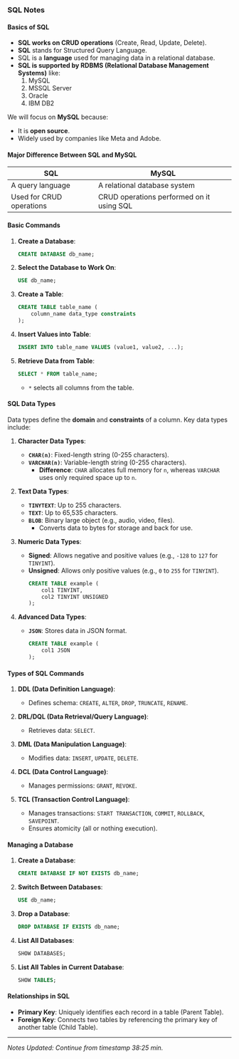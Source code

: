 ### SQL Notes

#### Basics of SQL
- **SQL works on CRUD operations** (Create, Read, Update, Delete).
- **SQL** stands for Structured Query Language.
- SQL is a **language** used for managing data in a relational database.
- **SQL is supported by RDBMS (Relational Database Management Systems)** like:
  1. MySQL
  2. MSSQL Server
  3. Oracle
  4. IBM DB2

We will focus on **MySQL** because:
- It is **open source**.
- Widely used by companies like Meta and Adobe.

#### Major Difference Between SQL and MySQL
| **SQL**                     | **MySQL**                    |
|-----------------------------|------------------------------|
| A query language            | A relational database system |
| Used for CRUD operations    | CRUD operations performed on it using SQL |

#### Basic Commands
1. **Create a Database**:
   ```sql
   CREATE DATABASE db_name;
   ```

2. **Select the Database to Work On**:
   ```sql
   USE db_name;
   ```

3. **Create a Table**:
   ```sql
   CREATE TABLE table_name (
       column_name data_type constraints
   );
   ```

4. **Insert Values into Table**:
   ```sql
   INSERT INTO table_name VALUES (value1, value2, ...);
   ```

5. **Retrieve Data from Table**:
   ```sql
   SELECT * FROM table_name;
   ```
   - `*` selects all columns from the table.

#### SQL Data Types
Data types define the **domain** and **constraints** of a column. Key data types include:

1. **Character Data Types**:
   - **`CHAR(n)`**: Fixed-length string (0-255 characters).
   - **`VARCHAR(n)`**: Variable-length string (0-255 characters).
     - **Difference**: `CHAR` allocates full memory for `n`, whereas `VARCHAR` uses only required space up to `n`.

2. **Text Data Types**:
   - **`TINYTEXT`**: Up to 255 characters.
   - **`TEXT`**: Up to 65,535 characters.
   - **`BLOB`**: Binary large object (e.g., audio, video, files).
     - Converts data to bytes for storage and back for use.

3. **Numeric Data Types**:
   - **Signed**: Allows negative and positive values (e.g., `-128` to `127` for `TINYINT`).
   - **Unsigned**: Allows only positive values (e.g., `0` to `255` for `TINYINT`).
     ```sql
     CREATE TABLE example (
         col1 TINYINT,
         col2 TINYINT UNSIGNED
     );
     ```

4. **Advanced Data Types**:
   - **`JSON`**: Stores data in JSON format.
     ```sql
     CREATE TABLE example (
         col1 JSON
     );
     ```

#### Types of SQL Commands
1. **DDL (Data Definition Language)**:
   - Defines schema: `CREATE`, `ALTER`, `DROP`, `TRUNCATE`, `RENAME`.

2. **DRL/DQL (Data Retrieval/Query Language)**:
   - Retrieves data: `SELECT`.

3. **DML (Data Manipulation Language)**:
   - Modifies data: `INSERT`, `UPDATE`, `DELETE`.

4. **DCL (Data Control Language)**:
   - Manages permissions: `GRANT`, `REVOKE`.

5. **TCL (Transaction Control Language)**:
   - Manages transactions: `START TRANSACTION`, `COMMIT`, `ROLLBACK`, `SAVEPOINT`.
   - Ensures atomicity (all or nothing execution).

#### Managing a Database
1. **Create a Database**:
   ```sql
   CREATE DATABASE IF NOT EXISTS db_name;
   ```

2. **Switch Between Databases**:
   ```sql
   USE db_name;
   ```

3. **Drop a Database**:
   ```sql
   DROP DATABASE IF EXISTS db_name;
   ```

4. **List All Databases**:
   ```sql
   SHOW DATABASES;
   ```

5. **List All Tables in Current Database**:
   ```sql
   SHOW TABLES;
   ```

#### Relationships in SQL
- **Primary Key**: Uniquely identifies each record in a table (Parent Table).
- **Foreign Key**: Connects two tables by referencing the primary key of another table (Child Table).

---

*Notes Updated: Continue from timestamp 38:25 min.*
